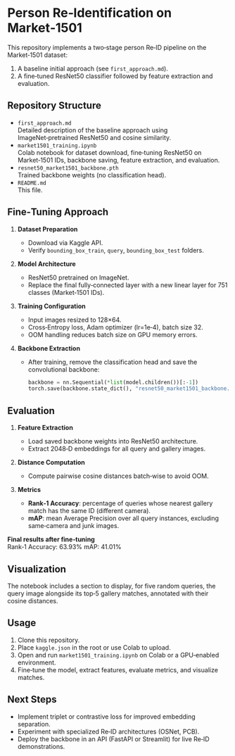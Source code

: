 # Person Re‑Identification on Market‑1501

This repository implements a two‑stage person Re‑ID pipeline on the Market‑1501 dataset:  
1. A baseline initial approach (see `first_approach.md`).  
2. A fine‑tuned ResNet50 classifier followed by feature extraction and evaluation.

## Repository Structure

- `first_approach.md`  
  Detailed description of the baseline approach using ImageNet‑pretrained ResNet50 and cosine similarity.
- `market1501_training.ipynb`  
  Colab notebook for dataset download, fine‑tuning ResNet50 on Market‑1501 IDs, backbone saving, feature extraction, and evaluation.
- `resnet50_market1501_backbone.pth`  
  Trained backbone weights (no classification head).
- `README.md`  
  This file.

## Fine‑Tuning Approach

1. **Dataset Preparation**  
   - Download via Kaggle API.  
   - Verify `bounding_box_train`, `query`, `bounding_box_test` folders.

2. **Model Architecture**  
   - ResNet50 pretrained on ImageNet.  
   - Replace the final fully‑connected layer with a new linear layer for 751 classes (Market‑1501 IDs).

3. **Training Configuration**  
   - Input images resized to 128×64.  
   - Cross‑Entropy loss, Adam optimizer (lr=1e‑4), batch size 32.  
   - OOM handling reduces batch size on GPU memory errors.

4. **Backbone Extraction**  
   - After training, remove the classification head and save the convolutional backbone:
     ```python
     backbone = nn.Sequential(*list(model.children())[:-1])
     torch.save(backbone.state_dict(), "resnet50_market1501_backbone.pth")
     ```

## Evaluation

1. **Feature Extraction**  
   - Load saved backbone weights into ResNet50 architecture.  
   - Extract 2048‑D embeddings for all query and gallery images.

2. **Distance Computation**  
   - Compute pairwise cosine distances batch‑wise to avoid OOM.

3. **Metrics**  
   - **Rank‑1 Accuracy**: percentage of queries whose nearest gallery match has the same ID (different camera).  
   - **mAP**: mean Average Precision over all query instances, excluding same‑camera and junk images.

**Final results after fine‑tuning**  
  Rank‑1 Accuracy: 63.93%
  mAP: 41.01%

## Visualization

The notebook includes a section to display, for five random queries, the query image alongside its top‑5 gallery matches, annotated with their cosine distances.

## Usage

1. Clone this repository.  
2. Place `kaggle.json` in the root or use Colab to upload.  
3. Open and run `market1501_training.ipynb` on Colab or a GPU‑enabled environment.  
4. Fine‑tune the model, extract features, evaluate metrics, and visualize matches.

## Next Steps

- Implement triplet or contrastive loss for improved embedding separation.  
- Experiment with specialized Re‑ID architectures (OSNet, PCB).  
- Deploy the backbone in an API (FastAPI or Streamlit) for live Re‑ID demonstrations.  
